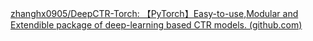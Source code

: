 [zhanghx0905/DeepCTR-Torch: 【PyTorch】Easy-to-use,Modular and Extendible package of deep-learning based CTR models. (github.com)](https://github.com/zhanghx0905/DeepCTR-Torch)
